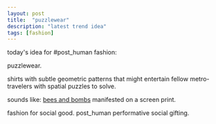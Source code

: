 ```yaml
---
layout: post
title:  "puzzlewear"
description: "latest trend idea"
tags: [fashion]
---
```


today's idea for #post_human fashion: 

puzzlewear.

shirts with subtle geometric patterns that might entertain fellow metro-travelers with spatial puzzles to solve.

sounds like:  [bees and bombs](http://beesandbombs.tumblr.com/) manifested on a screen print.

fashion for social good. post_human performative social gifting.